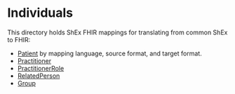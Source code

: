 # Individuals 

This directory holds ShEx FHIR mappings for translating from common ShEx to FHIR:
* [Patient](https://github.com/mappinghub/mappings) 
by mapping language, source format, and target format.
* [Practitioner](https://www.hl7.org/fhir/practitioner.html)
* [PractitionerRole](https://www.hl7.org/fhir/practitionerrole.html) 
* [RelatedPerson](https://www.hl7.org/fhir/relatedperson.html)
* [Group](https://www.hl7.org/fhir/group.html)
